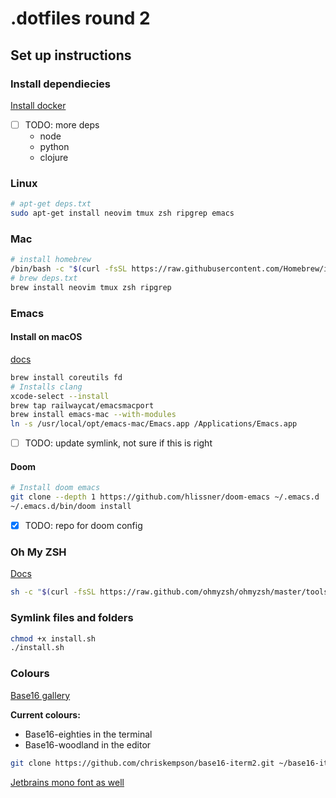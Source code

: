 # .dotfiles round 2

## Set up instructions

### Install dependiecies

[Install docker](https://docs.docker.com/engine/install/)

- [ ] TODO: more deps
  - node
  - python
  - clojure


### Linux
```bash
# apt-get deps.txt
sudo apt-get install neovim tmux zsh ripgrep emacs
```

### Mac
```bash
# install homebrew
/bin/bash -c "$(curl -fsSL https://raw.githubusercontent.com/Homebrew/install/HEAD/install.sh)"
# brew deps.txt
brew install neovim tmux zsh ripgrep
```

### Emacs
#### Install on macOS
[docs](https://github.com/hlissner/doom-emacs/blob/develop/docs/getting_started.org#on-macos)

```bash
brew install coreutils fd
# Installs clang
xcode-select --install
brew tap railwaycat/emacsmacport
brew install emacs-mac --with-modules
ln -s /usr/local/opt/emacs-mac/Emacs.app /Applications/Emacs.app
```

- [ ] TODO: update symlink, not sure if this is right

#### Doom 
```bash
# Install doom emacs
git clone --depth 1 https://github.com/hlissner/doom-emacs ~/.emacs.d
~/.emacs.d/bin/doom install
```

- [x] TODO: repo for doom config


### Oh My ZSH
[Docs](https://ohmyz.sh/#install)

``` bash
sh -c "$(curl -fsSL https://raw.github.com/ohmyzsh/ohmyzsh/master/tools/install.sh)"
```

### Symlink files and folders

```bash
chmod +x install.sh
./install.sh
```

### Colours
[Base16 gallery](https://tinted-theming.github.io/base16-emacs/)

**Current colours:**
- Base16-eighties in the terminal
- Base16-woodland in the editor


``` bash
git clone https://github.com/chriskempson/base16-iterm2.git ~/base16-iterm2
```

[Jetbrains mono font as well](https://www.jetbrains.com/lp/mono/)

